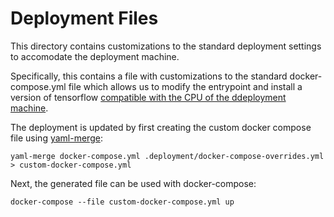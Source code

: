 # Deployment Files
This directory contains customizations to the standard deployment settings to accomodate the deployment machine.

Specifically, this contains a file with customizations to the standard docker-compose.yml file which allows us to modify the entrypoint and install a version of tensorflow [compatible with the CPU of the ddeployment machine](https://github.com/deepforge-dev/deepforge/issues/1561).

The deployment is updated by first creating the custom docker compose file using [yaml-merge](https://github.com/alexlafroscia/yaml-merge):
```
yaml-merge docker-compose.yml .deployment/docker-compose-overrides.yml > custom-docker-compose.yml
```
Next, the generated file can be used with docker-compose:
```
docker-compose --file custom-docker-compose.yml up
```
